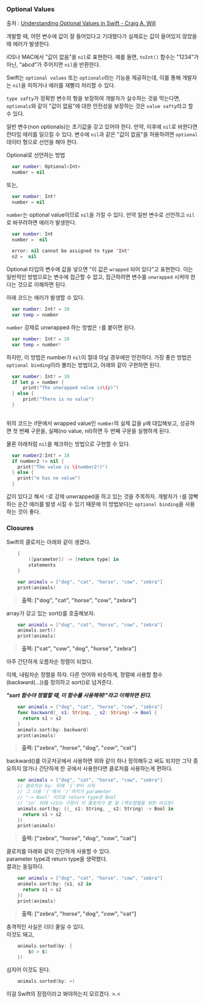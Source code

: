 ### Optional Values

출처 : [Understanding Optional Values in Swift - Craig A. Will](http://swiftjester.org/papers/understanding-optional-values-in-swift.htm)

개발할 때, 어떤 변수에 값이 잘 들어있다고 기대했다가 실제로는 값이 들어있지 않았을 때 에러가 발생한다.

iOS나 MAC에서 "값이 없음"을 ```nil```로 표현한다. 예를 들면, ```toInt()``` 함수는 "1234"가 아닌, "abcd"가 주어지면 ```nil```을 반환한다.

Swift는 ```optional values``` 또는 ```optionals```라는 기능을 제공하는데, 이를 통해 개발자는 ```nil```을 피하거나 에러를 재빨리 처리할 수 있다.


```type safty```가 정확한 변수의 형을 보장하여 개발자가 실수하는 것을 막는다면, ```optionals```와 같이 "값이 없음"에 대한 안전성을 보장하는 것은 ```value safty```라고 할 수 있다.

일반 변수(non optionals)는 초기값을 갖고 있어야 한다. 만약, 이후에 ```nil```로 바뀐다면 런타임 에러를 일으킬 수 있다. 변수에 ```nil```과 같은 "값이 없음"을 허용하려면 ```optional``` 데이터 형으로 선언을 해야 한다.

Optional로 선언하는 방법

```Swift
  var number: Optional<Int>  
  number = nil
```

또는,

```Swift
  var number: Int?
  number = nil
```

```number```는 optional value이므로 ```nil```을 가질 수 있다. 만약 일반 변수로 선언하고 ```nil```로 바꾸려하면 에러가 발생한다.

```Swift
  var number: Int
  number =  nil 
  
  error: nil cannot be assigned to type 'Int'
  n2 =  nil
```

Optional 타입의 변수에 값을 넣으면 "이 값은 ```wrapped``` 되어 있다"고 표현한다. 이는 일반적인 방법으로는 변수에 접근할 수 없고, 접근하려면 변수를 ```unwrapped``` 시켜야 한다는 것으로 이해하면 된다.

아래 코드는 에러가 발생할 수 있다.

```Swift
  var number: Int? = 10
  var temp = number
```

```number``` 강제로 unwrapped 하는 방법은 ```!```를 붙이면 된다.

```Swift
  var number: Int? = 10
  var temp = number!
```

하지만, 이 방법은 number가 ```nil```이 절대 아닐 경우에만 안전하다.
가장 좋은 방법은 ```optional binding```이라 불리는 방법이고, 아래와 같이 구현하면 된다.

```Swift
  var number: Int? = 10
  if let p = number {
      print("The unwrapped value is\(p)")
  } else {
      print("There is no value")
  }
 
```

위의 코드는 if문에서 wrapped value인 ```number```의 실제 값을 ```p```에 대입해보고, 성공하면 첫 번째 구문을, 실패(no value, nil)하면 두 번째 구문을 실행하게 된다.

물론 아래처럼 ```nil```을 체크하는 방법으로 구현할 수 있다.

```Swift
  var number2:Int? = 10
  if number2 != nil {
    print("The value is \(number2!)")
  } else {
    print("m has no value")
  }
```

값이 있다고 해서 ```!```로 강제 unwrapped을 하고 있는 것을 주목하자. 개발자가 ```!```를 깜빡하는 순간 에러를 발생 시킬 수 있기 때문에 이 방법보다는 ```optional binding```을 사용하는 것이 좋다.



### Closures

Swift의 클로저는 아래와 같이 생겼다.

```Swift
	{ 
		([parameter]) -> [return type] in
		statements
	}
```

```Swift
	var animals = ["dog", "cat", "horse", "cow", "zebra"]
	print(animals)
```

> **출력: ["dog", "cat", "horse", "cow", "zebra"]**

array가 갖고 있는 sort()를 호출해보자.

```Swift
	var animals = ["dog", "cat", "horse", "cow", "zebra"]
	animals.sort()
	print(animals)
```

> **출력: ["cat", "cow", "dog", "horse", "zebra"]**

아주 간단하게 오름차순 정렬이 되었다.

이제, 내림차순 정렬을 하자.
다른 언어와 비슷하게, 정렬에 사용할 함수(backward(...))를 정의하고 sort()로 넘겨준다.

***"sort 함수야 정렬할 때, 이 함수를 사용해줘!"라고 이해하면 된다.***

```Swift
	var animals = ["dog", "cat", "horse", "cow", "zebra"]
	func backward(_ s1: String, _ s2: String) -> Bool {
	  return s1 > s2
	}
	animals.sort(by: backward)
	print(animals)
```

> **출력: ["zebra", "horse", "dog", "cow", "cat"]**

backward()를 이곳저곳에서 사용하면 위와 같이 하나 정의해두고 써도 되지만 그닥 중요하지 않거나
간단하게 한 곳에서 사용한다면 클로저를 사용하는게 편하다.

```Swift
	var animals = ["dog", "cat", "horse", "cow", "zebra"]
	// 클로저는 by: 뒤에 '{'부터 시작
	// 그 다음 '('에서 ')'까지가 parameter
	// '-> Bool' 이므로 return type은 Bool
	// 'in' 뒤에 나오는 구문이 이 클로저가 할 일 (역순정렬을 위한 비교문)
	animals.sort(by: {(_ s1: String, _ s2: String) -> Bool in
	  return s1 > s2
	})
	print(animals)
```

> **출력: ["zebra", "horse", "dog", "cow", "cat"]**

클로저를 아래와 같이 간단하게 사용할 수 있다.  
parameter type과 return type을 생략했다.  
결과는 동일하다.

```Swift
	var animals = ["dog", "cat", "horse", "cow", "zebra"]
	animals.sort(by: {s1, s2 in
	  return s1 > s2
	})
	print(animals)
```

> **출력: ["zebra", "horse", "dog", "cow", "cat"]**

충격적인 사실은 더더 줄일 수 있다.  
이것도 돼고,

```Swift
	animals.sorted(by: {
  		$0 > $1
	})
```

심지어 이것도 된다.

```Swift
	animals.sorted(by: >)
```

이걸 Swift의 장점이라고 봐야하는지 모르겠다. >.<

